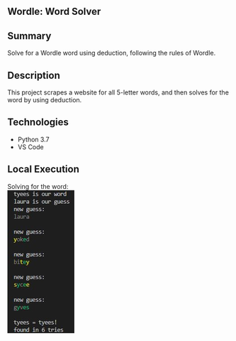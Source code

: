 ## Wordle: Word Solver

## Summary
Solve for a Wordle word using deduction, following the rules of Wordle. 

## Description
This project scrapes a website for all 5-letter words, and then solves for the word by using deduction.

## Technologies
- Python 3.7
- VS Code

## Local Execution
Solving for the word: <br>
![Alt Text](py_files/wordle_terminal.JPG?raw=true "load output")

